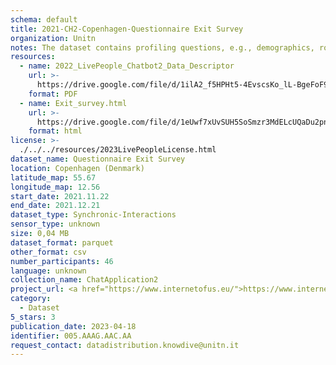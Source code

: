 ```yaml
---
schema: default
title: 2021-CH2-Copenhagen-Questionnaire Exit Survey
organization: Unitn
notes: The dataset contains profiling questions, e.g., demographics, routines, personality. The dataset was collected as part of the WeNet project, a Horizon 2020 funded project that aims at developing a diversity-aware, machine-mediated paradigm for social interactions.
resources:
  - name: 2022_LivePeople_Chatbot2_Data_Descriptor
    url: >-
      https://drive.google.com/file/d/1ilA2_f5HPHt5-4EvscsKo_lL-BgeFoF9/view?usp=sharing
    format: PDF
  - name: Exit_survey.html
    url: >-
      https://drive.google.com/file/d/1eUwf7xUvSUH5SoSmzr3MdELcUQaDu2pn/view?usp=sharing
    format: html
license: >-
  ./../../resources/2023LivePeopleLicense.html
dataset_name: Questionnaire Exit Survey
location: Copenhagen (Denmark)
latitude_map: 55.67
longitude_map: 12.56
start_date: 2021.11.22
end_date: 2021.12.21
dataset_type: Synchronic-Interactions
sensor_type: unknown
size: 0,04 MB
dataset_format: parquet
other_format: csv
number_participants: 46
language: unknown
collection_name: ChatApplication2
project_url: <a href="https://www.internetofus.eu/">https://www.internetofus.eu/</a>
category:
  - Dataset
5_stars: 3
publication_date: 2023-04-18
identifier: 005.AAAG.AAC.AA
request_contact: datadistribution.knowdive@unitn.it
---
```


